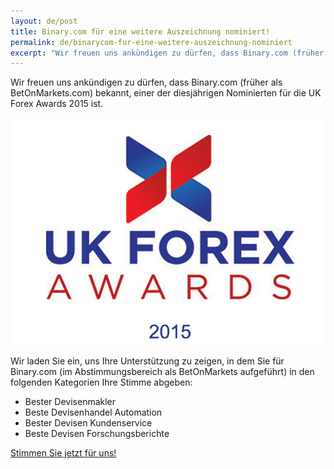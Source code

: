 ```yaml
---
layout: de/post
title: Binary.com für eine weitere Auszeichnung nominiert!
permalink: de/binarycom-fur-eine-weitere-auszeichnung-nominiert
excerpt: "Wir freuen uns ankündigen zu dürfen, dass Binary.com (früher als BetOnMarkets.com) bekannt, einer der diesjährigen Nominierten für die UK Forex Awards 2015 ist."  
---
```


Wir freuen uns ankündigen zu dürfen, dass Binary.com (früher als BetOnMarkets.com) bekannt, einer der diesjährigen Nominierten für die UK Forex Awards 2015 ist.

![](/images/ukforexawards2015.png)

Wir laden Sie ein, uns Ihre Unterstützung zu zeigen, in dem Sie für Binary.com (im Abstimmungsbereich als BetOnMarkets aufgeführt) in den folgenden Kategorien Ihre Stimme abgeben:

* Bester Devisenmakler
* Beste Devisenhandel Automation
* Bester Devisen Kundenservice
* Beste Devisen Forschungsberichte

[Stimmen Sie jetzt für uns!](http://info.binary.com/ukfxawards15)